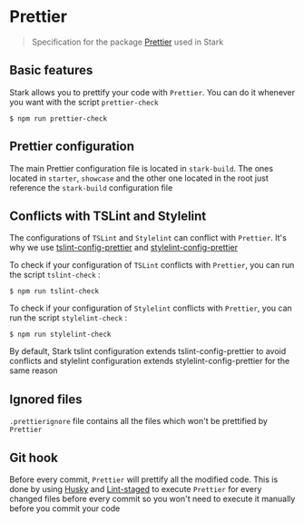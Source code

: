 # Prettier

> Specification for the package [Prettier](https://github.com/prettier/prettier) used in Stark

## Basic features
Stark allows you to prettify your code with `Prettier`.
You can do it whenever you want with the script `prettier-check`
```
$ npm run prettier-check
``` 
## Prettier configuration
The main Prettier configuration file is located in `stark-build`.
The ones located in `starter`, `showcase` and the other one located in the root just reference the `stark-build` configuration file
## Conflicts with TSLint and Stylelint
The configurations of `TSLint` and `Stylelint` can conflict with `Prettier`.
It's why we use [tslint-config-prettier](https://github.com/alexjoverm/tslint-config-prettier) and 
[stylelint-config-prettier](https://github.com/shannonmoeller/stylelint-config-prettier)

To check if your configuration of `TSLint` conflicts with `Prettier`, you can run the script `tslint-check` :
```
$ npm run tslint-check
``` 
To check if your configuration of `Stylelint` conflicts with `Prettier`, you can run the script `stylelint-check` :
```
$ npm run stylelint-check
``` 
By default, Stark tslint configuration extends tslint-config-prettier to avoid conflicts and
stylelint configuration extends stylelint-config-prettier for the same reason
## Ignored files
`.prettierignore` file contains all the files which won't be prettified by `Prettier`
## Git hook
Before every commit, `Prettier` will prettify all the modified code.
This is done by using [Husky](https://github.com/typicode/husky)
and [Lint-staged](https://github.com/okonet/lint-staged) to execute `Prettier` 
for every changed files before every commit so you won't need to execute it manually
before you commit your code